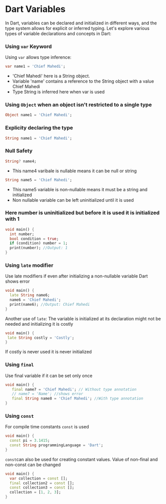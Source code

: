 # Dart Variables 

In Dart, variables can be declared and initialized in different ways, and the type system allows for explicit or inferred typing. Let's explore various types of variable declarations and concepts in Dart:

### Using `var` Keyword

Using `var` allows type inference:
```dart
var name1 = 'Chief Mahedi';
```
- 'Chief Mahedi' here is a String object.
- Variable 'name' contains a reference to the String object with a value Chief Mahedi
- Type String is inferred here when var is used

### Using `Object` when an object isn't restricted to a single type
```dart
Object name1 = 'Chief Mahedi';
```
### Explicity declaring the type
```dart
String name1 = 'Chief Mahedi';
```
### Null Safety
```dart
String? name4;
```
- This name4 varibale is nullable means it can be null or string
```dart
String name5 = 'Chief Mahedi';
```
- This name5 variable is non-nullable means it must be a string and initialized
- Non nullable variable can be left uninitialized until it is used

### Here number is uninitialized but before it is used it is initialized with 1
```dart
void main() {
  int number;
  bool condition = true;
  if (condition) number = 1;
  print(number); //Output: 1
}
```
### Using `late` modifier
Use late modifiers if even after initializing a non-nullable variable Dart shows error
```dart
void main() {
  late String name6;
  name6 = 'Chief Mahedi';
  print(name6); //Output: Chief Mahedi
}
```
Another use of `late`: The variable is initialized at its declaration might not be needed and initializing it is costly
```dart
void main() {
 late String costly = 'Costly'; 
}
```
If costly is never used it is never initialized
### Using `final` 
Use final variable if it can be set only once
```dart
void main() {
   final name7 = 'Chief Mahedi'; // Without type annotation
   // name7 = 'Name'; //shows error
   final String name8 = 'Chief Mahedi'; //With type annotation
}
```
### Using `const`
For compile time constants `const` is used
```dart
void main() {
  const pi = 3.1415;
  const String programmingLanguage = 'Dart';
}
```
`const`can also be used for creating constant values. Value of non-final and non-const can be changed
```dart
void main() {
  var collection = const [];
  final collection2 = const [];
  const collection3 = const [];
  collection = [1, 2, 3];
}
```